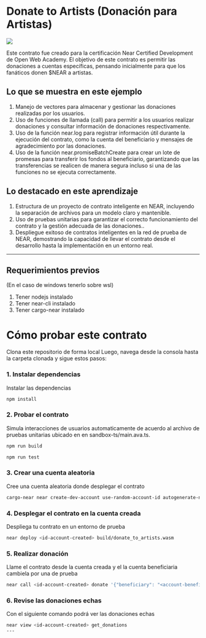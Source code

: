 # Donate to Artists (Donación para Artistas)

[![](https://img.shields.io/badge/Contract-js-yellow)](https://docs.near.org/develop/contracts/anatomy)

Este contrato fue creado para la certificación Near Certified Development de Open Web Academy. El objetivo de este contrato es permitir las donaciones a cuentas específicas, pensando inicialmente para que los fanáticos donen $NEAR a artistas.


## Lo que se muestra en este ejemplo

1. Manejo de vectores para almacenar y gestionar las donaciones realizadas por los usuarios. 
2. Uso de funciones de llamada (call) para permitir a los usuarios realizar donaciones y consultar información de donaciones respectivamente.
3. Uso de la función near.log para registrar información útil durante la ejecución del contrato, como la cuenta del beneficiario y mensajes de agradecimiento por las donaciones.
4. Uso de la función near.promiseBatchCreate para crear un lote de promesas para transferir los fondos al beneficiario, garantizando que las transferencias se realicen de manera segura incluso si una de las funciones no se ejecuta correctamente.

## Lo destacado en este aprendizaje

1. Estructura de un proyecto de contrato inteligente en NEAR, incluyendo la separación de archivos para un modelo claro y mantenible.
2. Uso de pruebas unitarias para garantizar el correcto funcionamiento del contrato y la gestión adecuada de las donaciones..
3. Despliegue exitoso de contratos inteligentes en la red de prueba de NEAR, demostrando la capacidad de llevar el contrato desde el desarrollo hasta la implementación en un entorno real.

---

## Requerimientos previos
(En el caso de windows tenerlo sobre wsl)

1. Tener nodejs instalado 
2. Tener near-cli instalado
3. Tener cargo-near instalado 

# Cómo probar este contrato

Clona este repositorio de forma local 
Luego, navega desde la consola hasta la carpeta clonada y sigue estos pasos:

### 1. Instalar dependencias
Instalar las dependencias

```bash
npm install
```

### 2. Probar el contrato
Simula interacciones de usuarios automaticamente de acuerdo al archivo de pruebas unitarias ubicado en en sandbox-ts/main.ava.ts.

```bash
npm run build
```

```bash
npm run test
```

### 3. Crear una cuenta aleatoria
Cree una cuenta aleatoria donde desplegar el contrato

```bash
cargo-near near create-dev-account use-random-account-id autogenerate-new-keypair save-to-legacy-keychain network-config testnet create
```


### 4. Desplegar el contrato en la cuenta creada
Despliega tu contrato en un entorno de prueba 

```bash
near deploy <id-account-created> build/donate_to_artists.wasm 
```

### 5. Realizar donación

Llame el contrato desde la cuenta creada y el la cuenta beneficiaria cambiela por una de prueba

```bash
near call <id-account-created> donate '{"beneficiary": "<account-beneficary-id>"}' --amount 1 --accountId <id-account-created>
```
### 6. Revise las donaciones echas
Con el siguiente comando podrá ver las donaciones echas

```bash
near view <id-account-created> get_donations
---
